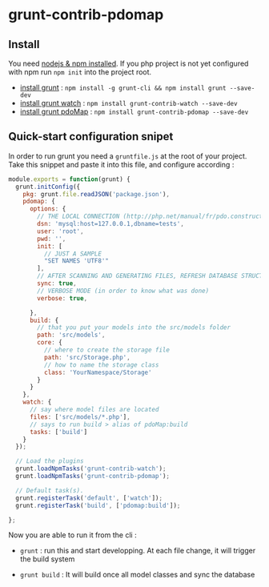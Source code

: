# grunt-contrib-pdomap

## Install

You need [nodejs & npm installed](https://nodejs.org/en/download/package-manager/). If you php project is not yet configured with npm run `npm init` into the project root.


- [install grunt](http://gruntjs.com/installing-grunt) : `npm install -g grunt-cli && npm install grunt --save-dev`
- [install grunt watch](https://github.com/gruntjs/grunt-contrib-watch) : `npm install grunt-contrib-watch --save-dev`
- [install grunt pdoMap](https://github.com/ichiriac/grunt-contrib-pdomap) : `npm install grunt-contrib-pdomap --save-dev`

## Quick-start configuration snipet

In order to run grunt you need a `gruntfile.js` at the root of your project. Take this snippet and paste it into this file, and configure according :

```js
module.exports = function(grunt) {
  grunt.initConfig({
    pkg: grunt.file.readJSON('package.json'),
    pdomap: {
      options: {
        // THE LOCAL CONNECTION (http://php.net/manual/fr/pdo.construct.php)
        dsn: 'mysql:host=127.0.0.1,dbname=tests',
        user: 'root',
        pwd: '',
        init: [
          // JUST A SAMPLE
          "SET NAMES 'UTF8'"
        ],
        // AFTER SCANNING AND GENERATING FILES, REFRESH DATABASE STRUCTURE
        sync: true,
        // VERBOSE MODE (in order to know what was done)
        verbose: true,

      },
      build: {
        // that you put your models into the src/models folder
        path: 'src/models',
        core: {
          // where to create the storage file
          path: 'src/Storage.php',
          // how to name the storage class
          class: 'YourNamespace/Storage'
        }
      }
    },
    watch: {
      // say where model files are located
      files: ['src/models/*.php'],
      // says to run build > alias of pdoMap:build
      tasks: ['build']
    }
  });

  // Load the plugins
  grunt.loadNpmTasks('grunt-contrib-watch');
  grunt.loadNpmTasks('grunt-contrib-pdomap');

  // Default task(s).
  grunt.registerTask('default', ['watch']);
  grunt.registerTask('build', ['pdomap:build']);

};
```

Now you are able to run it from the cli :

- `grunt` : run this and start developping. At each file change, it will trigger the build system

- `grunt build` : It will build once all model classes and sync the database

